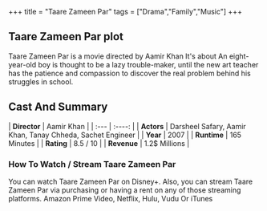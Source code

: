 +++
title = "Taare Zameen Par"
tags = ["Drama","Family","Music"]
+++
## Taare Zameen Par plot
Taare Zameen Par is a movie directed by Aamir Khan It's about An eight-year-old boy is thought to be a lazy trouble-maker, until the new art teacher has the patience and compassion to discover the real problem behind his struggles in school.
## Cast And Summary
| **Director**      | Aamir Khan |
    | :---        |    :----:   |
    |  **Actors** | Darsheel Safary, Aamir Khan, Tanay Chheda, Sachet Engineer |
    | **Year**   | 2007    |
    |  **Runtime** | 165 Minutes |
    |  **Rating** | 8.5 / 10 | 
    |  **Revenue** | 1.2$ Millions |
### How To Watch / Stream Taare Zameen Par
You can watch Taare Zameen Par on Disney+.
Also, you can stream Taare Zameen Par via purchasing or having a rent on any of those streaming platforms.
Amazon Prime Video, Netflix, Hulu, Vudu Or iTunes